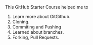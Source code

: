 This GitHub Starter Course helped me to
1) Learn more about GitGithub.
2) Cloning.
3) Commiting and Pushing
4) Learned about branches.
5) Forking, Pull Requests.
